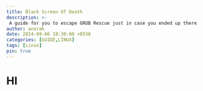 ```yaml
---
title: Black Screen Of Death
description: >-
 A guide for you to escape GRUB Rescue just in case you ended up there
author: anorak
date: 2024-09-06 18:30:00 +0530
categories: [GUIDE,LINUX]
tags: [Linux]
pin: true
---
```



# HI
